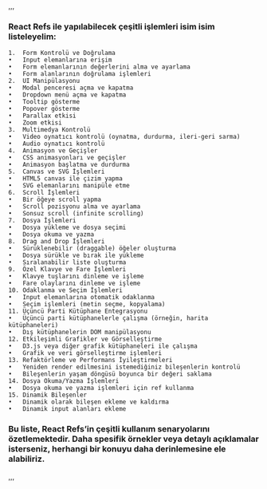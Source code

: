 ,,,

### React Refs ile yapılabilecek çeşitli işlemleri isim isim listeleyelim:

    1.	Form Kontrolü ve Doğrulama
    •	Input elemanlarına erişim
    •	Form elemanlarının değerlerini alma ve ayarlama
    •	Form alanlarının doğrulama işlemleri
    2.	UI Manipülasyonu
    •	Modal penceresi açma ve kapatma
    •	Dropdown menü açma ve kapatma
    •	Tooltip gösterme
    •	Popover gösterme
    •	Parallax etkisi
    •	Zoom etkisi
    3.	Multimedya Kontrolü
    •	Video oynatıcı kontrolü (oynatma, durdurma, ileri-geri sarma)
    •	Audio oynatıcı kontrolü
    4.	Animasyon ve Geçişler
    •	CSS animasyonları ve geçişler
    •	Animasyon başlatma ve durdurma
    5.	Canvas ve SVG İşlemleri
    •	HTML5 canvas ile çizim yapma
    •	SVG elemanlarını manipüle etme
    6.	Scroll İşlemleri
    •	Bir öğeye scroll yapma
    •	Scroll pozisyonu alma ve ayarlama
    •	Sonsuz scroll (infinite scrolling)
    7.	Dosya İşlemleri
    •	Dosya yükleme ve dosya seçimi
    •	Dosya okuma ve yazma
    8.	Drag and Drop İşlemleri
    •	Sürüklenebilir (draggable) öğeler oluşturma
    •	Dosya sürükle ve bırak ile yükleme
    •	Sıralanabilir liste oluşturma
    9.	Özel Klavye ve Fare İşlemleri
    •	Klavye tuşlarını dinleme ve işleme
    •	Fare olaylarını dinleme ve işleme
    10.	Odaklanma ve Seçim İşlemleri
    •	Input elemanlarına otomatik odaklanma
    •	Seçim işlemleri (metin seçme, kopyalama)
    11.	Üçüncü Parti Kütüphane Entegrasyonu
    •	Üçüncü parti kütüphanelerle çalışma (örneğin, harita kütüphaneleri)
    •	Dış kütüphanelerin DOM manipülasyonu
    12.	Etkileşimli Grafikler ve Görselleştirme
    •	D3.js veya diğer grafik kütüphaneleri ile çalışma
    •	Grafik ve veri görselleştirme işlemleri
    13.	Refaktörleme ve Performans İyileştirmeleri
    •	Yeniden render edilmesini istemediğiniz bileşenlerin kontrolü
    •	Bileşenlerin yaşam döngüsü boyunca bir değeri saklama
    14.	Dosya Okuma/Yazma İşlemleri
    •	Dosya okuma ve yazma işlemleri için ref kullanma
    15.	Dinamik Bileşenler
    •	Dinamik olarak bileşen ekleme ve kaldırma
    •	Dinamik input alanları ekleme

### Bu liste, React Refs’in çeşitli kullanım senaryolarını özetlemektedir. Daha spesifik örnekler veya detaylı açıklamalar isterseniz, herhangi bir konuyu daha derinlemesine ele alabiliriz.

,,,
